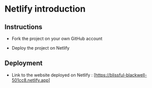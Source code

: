 # Netlify introduction

## Instructions

- Fork the project on your own GitHub account

- Deploy the project on Netlify

## Deployment

- Link to the website deployed on Netlify : [https://blissful-blackwell-501cc8.netlify.app]
